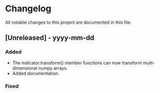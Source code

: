 # Changelog

All notable changes to this project are documented in this file.
 
[Unreleased] - yyyy-mm-dd
-------------------------

### Added
* The indicator.transform() member functions can now transform multi-dimensional numpy arrays.
* Added documentation.

### Fixed

 